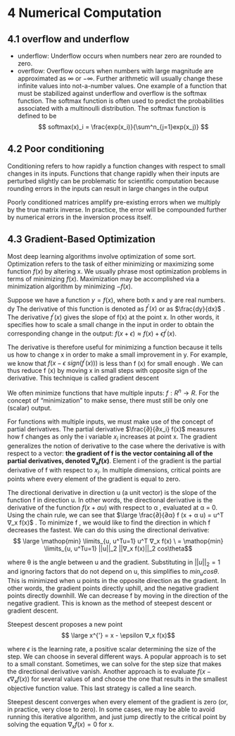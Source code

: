 # 4 Numerical Computation
## 4.1 overflow and underflow
+ underflow: Underflow occurs when numbers near zero are rounded to zero.
+ overflow: Overflow occurs when numbers with large magnitude are approximated as ∞ or −∞. Further arithmetic will usually change these infinite values into not-a-number values.
One example of a function that must be stabilized against underflow and overflow is the softmax function. The softmax function is often used to predict the probabilities associated with a multinoulli distribution. The softmax function is defined to be
$$ softmax(x)_i = \frac{exp(x_i)}{\sum^n_{j=1}exp(x_j)} $$

## 4.2 Poor conditioning 
Conditioning refers to how rapidly a function changes with respect to small changes in its inputs. Functions that change rapidly when their inputs are perturbed slightly can be problematic for scientific computation because rounding errors in the inputs can result in large changes in the output

Poorly conditioned matrices amplify pre-existing errors when we multiply by the true matrix inverse. In practice, the error will be compounded further by numerical errors in the inversion process itself.

## 4.3 Gradient-Based Optimization
Most deep learning algorithms involve optimization of some sort. Optimization refers to the task of either minimizing or maximizing some function $f(x)$ by altering x. We usually phrase most optimization problems in terms of minimizing $f(x)$. Maximization may be accomplished via a minimization algorithm by minimizing $-f(x)$.

Suppose we have a function $y = f(x)$, where both x and y are real numbers. dy The derivative of this function is denoted as $f^{'}(x)$ or as $\frac{dy}{dx}$ . The derivative $f^{'}(x)$ gives the slope of f(x) at the point x. In other words, it specifies how to scale a small change in the input in order to obtain the corresponding change in the output: $f(x + \epsilon) ≈ f(x) + \epsilon f^{'}(x)$.

The derivative is therefore useful for minimizing a function because it tells us how to change x in order to make a small improvement in y. For example, we know that $f(x - \epsilon\ sign(f^{'}(x)))$ is less than f (x) for small enough . We can thus reduce f (x) by moving x in small steps with opposite sign of the derivative. This technique is called gradient descent

We often minimize functions that have multiple inputs: $f : R^n → R$. For the concept of “minimization” to make sense, there must still be only one (scalar) output.

For functions with multiple inputs, we must make use of the concept of partial derivatives. The partial derivative $\frac{∂}{∂x_i} f(x)$ measures how f changes as only the i variable $x_i$ increases at point x. The gradient generalizes the notion of derivative to the case where the derivative is with respect to a vector: **the gradient of f is the vector containing all of the partial derivatives, denoted $∇_x f (x)$**. Element i of the gradient is the partial derivative of f with respect to $x_i$. In multiple dimensions, critical points are points where every element of the gradient is equal to zero.

The directional derivative in direction u (a unit vector) is the slope of the function f in direction u. In other words, the directional derivative is the derivative of the function $f (x + αu)$ with respect to α , evaluated at α = 0. Using the chain rule, we can see that $\large \frac{∂}{∂α} f (x + α u) = u^T ∇_x f(x)$ . To minimize f , we would like to find the direction in which f decreases the fastest. We can do this using the directional derivative:
$$ \large \mathop{min} \limits_{u, u^Tu=1} u^T ∇_x f(x) \ 
        = \mathop{min} \limits_{u, u^Tu=1} ||u||_2  ||∇_x f(x)||_2 cos\theta$$
    
where θ is the angle between u and the gradient. Substituting in $||u||_2 = 1$ and ignoring factors that do not depend on u, this simplifies to $min_u cos θ$. This is minimized when u points in the opposite direction as the gradient. In other words, the gradient points directly uphill, and the negative gradient points directly downhill. We can decrease f by moving in the direction of the negative gradient. This is known as the method of steepest descent or gradient descent.

Steepest descent proposes a new point
$$ \large x^{'} = x - \epsilon ∇_x f(x)$$

where $\epsilon$ is the learning rate, a positive scalar determining the size of the step. We can choose in several different ways. A popular approach is to set to a small constant. Sometimes, we can solve for the step size that makes the directional derivative vanish. Another approach is to evaluate $f(x − \epsilon ∇_x f(x))$ for several values of and choose the one that results in the smallest objective function value. This last strategy is called a line search. 

Steepest descent converges when every element of the gradient is zero (or, in practice, very close to zero). In some cases, we may be able to avoid running this iterative algorithm, and just jump directly to the critical point by solving the equation $∇_x f (x) = 0$ for x.
